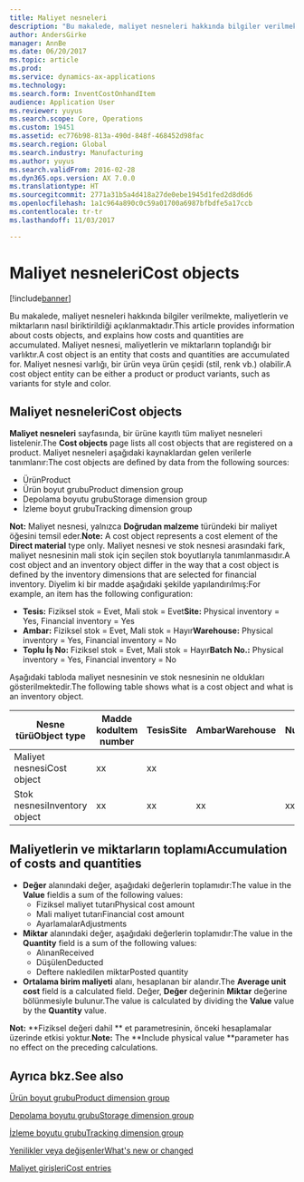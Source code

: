 ```yaml
---
title: Maliyet nesneleri
description: "Bu makalede, maliyet nesneleri hakkında bilgiler verilmekte, maliyetlerin ve miktarların nasıl biriktirildiği açıklanmaktadır. Maliyet nesnesi, maliyetlerin ve miktarların toplandığı bir varlıktır. Maliyet nesnesi varlığı, bir ürün veya ürün çeşidi (stil, renk vb.) olabilir."
author: AndersGirke
manager: AnnBe
ms.date: 06/20/2017
ms.topic: article
ms.prod: 
ms.service: dynamics-ax-applications
ms.technology: 
ms.search.form: InventCostOnhandItem
audience: Application User
ms.reviewer: yuyus
ms.search.scope: Core, Operations
ms.custom: 19451
ms.assetid: ec776b98-813a-490d-848f-468452d98fac
ms.search.region: Global
ms.search.industry: Manufacturing
ms.author: yuyus
ms.search.validFrom: 2016-02-28
ms.dyn365.ops.version: AX 7.0.0
ms.translationtype: HT
ms.sourcegitcommit: 2771a31b5a4d418a27de0ebe1945d1fed2d8d6d6
ms.openlocfilehash: 1a1c964a890c0c59a01700a6987bfbdfe5a17ccb
ms.contentlocale: tr-tr
ms.lasthandoff: 11/03/2017

---
```


# <a name="cost-objects"></a><span data-ttu-id="31590-105">Maliyet nesneleri</span><span class="sxs-lookup"><span data-stu-id="31590-105">Cost objects</span></span>

[!include[banner](../includes/banner.md)]


<span data-ttu-id="31590-106">Bu makalede, maliyet nesneleri hakkında bilgiler verilmekte, maliyetlerin ve miktarların nasıl biriktirildiği açıklanmaktadır.</span><span class="sxs-lookup"><span data-stu-id="31590-106">This article provides information about costs objects, and explains how costs and quantities are accumulated.</span></span> <span data-ttu-id="31590-107">Maliyet nesnesi, maliyetlerin ve miktarların toplandığı bir varlıktır.</span><span class="sxs-lookup"><span data-stu-id="31590-107">A cost object is an entity that costs and quantities are accumulated for.</span></span> <span data-ttu-id="31590-108">Maliyet nesnesi varlığı, bir ürün veya ürün çeşidi (stil, renk vb.) olabilir.</span><span class="sxs-lookup"><span data-stu-id="31590-108">A cost object entity can be either a product or product variants, such as variants for style and color.</span></span>  

## <a name="cost-objects"></a><span data-ttu-id="31590-109">Maliyet nesneleri</span><span class="sxs-lookup"><span data-stu-id="31590-109">Cost objects</span></span>

<span data-ttu-id="31590-110">**Maliyet nesneleri** sayfasında, bir ürüne kayıtlı tüm maliyet nesneleri listelenir.</span><span class="sxs-lookup"><span data-stu-id="31590-110">The **Cost objects** page lists all cost objects that are registered on a product.</span></span> <span data-ttu-id="31590-111">Maliyet nesneleri aşağıdaki kaynaklardan gelen verilerle tanımlanır:</span><span class="sxs-lookup"><span data-stu-id="31590-111">The cost objects are defined by data from the following sources:</span></span>

-   <span data-ttu-id="31590-112">Ürün</span><span class="sxs-lookup"><span data-stu-id="31590-112">Product</span></span>
-   <span data-ttu-id="31590-113">Ürün boyut grubu</span><span class="sxs-lookup"><span data-stu-id="31590-113">Product dimension group</span></span>
-   <span data-ttu-id="31590-114">Depolama boyutu grubu</span><span class="sxs-lookup"><span data-stu-id="31590-114">Storage dimension group</span></span>
-   <span data-ttu-id="31590-115">İzleme boyut grubu</span><span class="sxs-lookup"><span data-stu-id="31590-115">Tracking dimension group</span></span>

<span data-ttu-id="31590-116">**Not:** Maliyet nesnesi, yalnızca **Doğrudan malzeme** türündeki bir maliyet öğesini temsil eder.</span><span class="sxs-lookup"><span data-stu-id="31590-116">**Note:** A cost object represents a cost element of the **Direct material** type only.</span></span> <span data-ttu-id="31590-117">Maliyet nesnesi ve stok nesnesi arasındaki fark, maliyet nesnesinin mali stok için seçilen stok boyutlarıyla tanımlanmasıdır.</span><span class="sxs-lookup"><span data-stu-id="31590-117">A cost object and an inventory object differ in the way that a cost object is defined by the inventory dimensions that are selected for financial inventory.</span></span> <span data-ttu-id="31590-118">Diyelim ki bir madde aşağıdaki şekilde yapılandırılmış:</span><span class="sxs-lookup"><span data-stu-id="31590-118">For example, an item has the following configuration:</span></span>

-   <span data-ttu-id="31590-119">**Tesis:** Fiziksel stok = Evet, Mali stok = Evet</span><span class="sxs-lookup"><span data-stu-id="31590-119">**Site:** Physical inventory = Yes, Financial inventory = Yes</span></span>
-   <span data-ttu-id="31590-120">**Ambar:** Fiziksel stok = Evet, Mali stok = Hayır</span><span class="sxs-lookup"><span data-stu-id="31590-120">**Warehouse:** Physical inventory = Yes, Financial inventory = No</span></span>
-   <span data-ttu-id="31590-121">**Toplu İş No:** Fiziksel stok = Evet, Mali stok = Hayır</span><span class="sxs-lookup"><span data-stu-id="31590-121">**Batch No.:** Physical inventory = Yes, Financial inventory = No</span></span>

<span data-ttu-id="31590-122">Aşağıdaki tabloda maliyet nesnesinin ve stok nesnesinin ne oldukları gösterilmektedir.</span><span class="sxs-lookup"><span data-stu-id="31590-122">The following table shows what is a cost object and what is an inventory object.</span></span>

| <span data-ttu-id="31590-123">Nesne türü</span><span class="sxs-lookup"><span data-stu-id="31590-123">Object type</span></span>      | <span data-ttu-id="31590-124">Madde kodu</span><span class="sxs-lookup"><span data-stu-id="31590-124">Item number</span></span> | <span data-ttu-id="31590-125">Tesis</span><span class="sxs-lookup"><span data-stu-id="31590-125">Site</span></span> | <span data-ttu-id="31590-126">Ambar</span><span class="sxs-lookup"><span data-stu-id="31590-126">Warehouse</span></span> | <span data-ttu-id="31590-127">Bordro Numarası</span><span class="sxs-lookup"><span data-stu-id="31590-127">Batch No.</span></span> |
|------------------|-------------|------|-----------|-----------|
| <span data-ttu-id="31590-128">Maliyet nesnesi</span><span class="sxs-lookup"><span data-stu-id="31590-128">Cost object</span></span>      | <span data-ttu-id="31590-129">x</span><span class="sxs-lookup"><span data-stu-id="31590-129">x</span></span>           | <span data-ttu-id="31590-130">x</span><span class="sxs-lookup"><span data-stu-id="31590-130">x</span></span>    |           |           |
| <span data-ttu-id="31590-131">Stok nesnesi</span><span class="sxs-lookup"><span data-stu-id="31590-131">Inventory object</span></span> | <span data-ttu-id="31590-132">x</span><span class="sxs-lookup"><span data-stu-id="31590-132">x</span></span>           | <span data-ttu-id="31590-133">x</span><span class="sxs-lookup"><span data-stu-id="31590-133">x</span></span>    |  <span data-ttu-id="31590-134">x</span><span class="sxs-lookup"><span data-stu-id="31590-134">x</span></span>        | <span data-ttu-id="31590-135">x</span><span class="sxs-lookup"><span data-stu-id="31590-135">x</span></span>         |

## <a name="accumulation-of-costs-and-quantities"></a><span data-ttu-id="31590-136">Maliyetlerin ve miktarların toplamı</span><span class="sxs-lookup"><span data-stu-id="31590-136">Accumulation of costs and quantities</span></span>
-   <span data-ttu-id="31590-137">**Değer** alanındaki değer, aşağıdaki değerlerin toplamıdır:</span><span class="sxs-lookup"><span data-stu-id="31590-137">The value in the **Value** fieldis a sum of the following values:</span></span>
    -   <span data-ttu-id="31590-138">Fiziksel maliyet tutarı</span><span class="sxs-lookup"><span data-stu-id="31590-138">Physical cost amount</span></span>
    -   <span data-ttu-id="31590-139">Mali maliyet tutarı</span><span class="sxs-lookup"><span data-stu-id="31590-139">Financial cost amount</span></span>
    -   <span data-ttu-id="31590-140">Ayarlamalar</span><span class="sxs-lookup"><span data-stu-id="31590-140">Adjustments</span></span>
-   <span data-ttu-id="31590-141">**Miktar** alanındaki değer, aşağıdaki değerlerin toplamıdır:</span><span class="sxs-lookup"><span data-stu-id="31590-141">The value in the **Quantity** field is a sum of the following values:</span></span>
    -   <span data-ttu-id="31590-142">Alınan</span><span class="sxs-lookup"><span data-stu-id="31590-142">Received</span></span>
    -   <span data-ttu-id="31590-143">Düşülen</span><span class="sxs-lookup"><span data-stu-id="31590-143">Deducted</span></span>
    -   <span data-ttu-id="31590-144">Deftere nakledilen miktar</span><span class="sxs-lookup"><span data-stu-id="31590-144">Posted quantity</span></span>
-   <span data-ttu-id="31590-145">**Ortalama birim maliyeti** alanı, hesaplanan bir alandır.</span><span class="sxs-lookup"><span data-stu-id="31590-145">The **Average unit cost** field is a calculated field.</span></span> <span data-ttu-id="31590-146">Değer, **Değer** değerinin **Miktar** değerine bölünmesiyle bulunur.</span><span class="sxs-lookup"><span data-stu-id="31590-146">The value is calculated by dividing the **Value** value by the **Quantity** value.</span></span>

<span data-ttu-id="31590-147">**Not:** **Fiziksel değeri dahil ** et parametresinin, önceki hesaplamalar üzerinde etkisi yoktur.</span><span class="sxs-lookup"><span data-stu-id="31590-147">**Note:** The **Include physical value **parameter has no effect on the preceding calculations.</span></span>

<a name="see-also"></a><span data-ttu-id="31590-148">Ayrıca bkz.</span><span class="sxs-lookup"><span data-stu-id="31590-148">See also</span></span>
--------

[<span data-ttu-id="31590-149">Ürün boyut grubu</span><span class="sxs-lookup"><span data-stu-id="31590-149">Product dimension group</span></span>](https://technet.microsoft.com/en-us/library/aa499382.aspx)

[<span data-ttu-id="31590-150">Depolama boyutu grubu</span><span class="sxs-lookup"><span data-stu-id="31590-150">Storage dimension group</span></span>](https://technet.microsoft.com/en-us/library/hh209317.aspx)

[<span data-ttu-id="31590-151">İzleme boyutu grubu</span><span class="sxs-lookup"><span data-stu-id="31590-151">Tracking dimension group</span></span>](https://technet.microsoft.com/en-us/library/hh209465.aspx)

[<span data-ttu-id="31590-152">Yenilikler veya değişenler</span><span class="sxs-lookup"><span data-stu-id="31590-152">What's new or changed</span></span>](../../fin-and-ops/get-started/whats-new-changed.md)

[<span data-ttu-id="31590-153">Maliyet girişleri</span><span class="sxs-lookup"><span data-stu-id="31590-153">Cost entries</span></span>](cost-entries.md)




